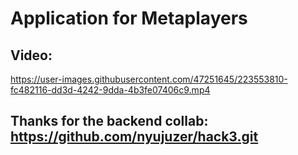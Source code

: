 # Application for Metaplayers

## Video:
https://user-images.githubusercontent.com/47251645/223553810-fc482116-dd3d-4242-9dda-4b3fe07406c9.mp4


## Thanks for the backend collab: https://github.com/nyujuzer/hack3.git
